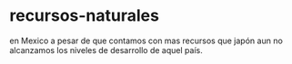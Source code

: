 # recursos-naturales
en Mexico a pesar de que contamos con mas recursos que japón aun no alcanzamos los niveles de desarrollo de aquel país.
